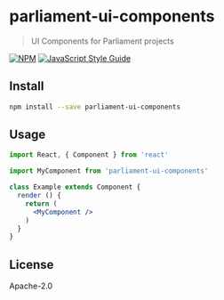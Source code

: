 # parliament-ui-components

> UI Components for Parliament projects

[![NPM](https://img.shields.io/npm/v/parliament-ui-components.svg)](https://www.npmjs.com/package/parliament-ui-components) [![JavaScript Style Guide](https://img.shields.io/badge/code_style-standard-brightgreen.svg)](https://standardjs.com)

## Install

```bash
npm install --save parliament-ui-components
```

## Usage

```jsx
import React, { Component } from 'react'

import MyComponent from 'parliament-ui-components'

class Example extends Component {
  render () {
    return (
      <MyComponent />
    )
  }
}
```

## License

Apache-2.0
